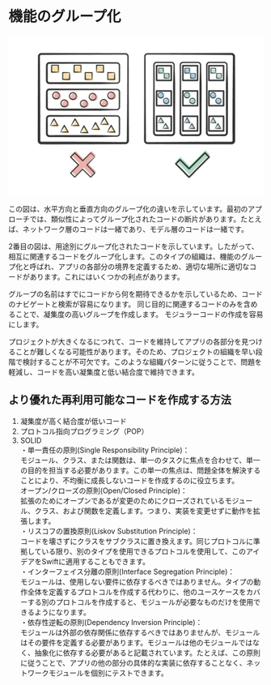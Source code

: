 # 機能のグループ化

![start](MarkdownImages/HGrouping_VS_VGrouping.png?cropResize=40,40)

この図は、水平方向と垂直方向のグループ化の違いを示しています。最初のアプローチでは、類似性によってグループ化されたコードの断片があります。たとえば、ネットワーク層のコードは一緒であり、モデル層のコードは一緒です。

2番目の図は、用途別にグループ化されたコードを示しています。したがって、相互に関連するコードをグループ化します。このタイプの組織は、機能のグループ化と呼ばれ、アプリの各部分の境界を定義するため、適切な場所に適切なコードがあります。これにはいくつかの利点があります。

グループの名前はすでにコードから何を期待できるかを示しているため、コードのナビゲートと検索が容易になります。
同じ目的に関連するコードのみを含めることで、凝集度の高いグループを作成します。
モジュラーコードの作成を容易にします。  
  
プロジェクトが大きくなるにつれて、コードを維持してアプリの各部分を見つけることが難しくなる可能性があります。そのため、プロジェクトの組織を早い段階で検討することが不可欠です。このような組織パターンに従うことで、問題を軽減し、コードを高い凝集度と低い結合度で維持できます。

## より優れた再利用可能なコードを作成する方法

1. 凝集度が高く結合度が低いコード  
2. プロトコル指向プログラミング（POP）
3. SOLID   
・単一責任の原則(Single Responsibility Principle)：  
モジュール、クラス、または関数は、単一のタスクに焦点を合わせて、単一の目的を担当する必要があります。この単一の焦点は、問題全体を解決することにより、不均衡に成長しないコードを作成するのに役立ちます。  
オープン/クローズの原則(Open/Closed Principle)：  
拡張のためにオープンであるが変更のためにクローズされているモジュール、クラス、および関数を定義します。つまり、実装を変更せずに動作を拡張します。  
・リスコフの置換原則(Liskov Substitution Principle)：  
コードを壊さずにクラスをサブクラスに置き換えます。同じプロトコルに準拠している限り、別のタイプを使用できるプロトコルを使用して、このアイデアをSwiftに適用することもできます。  
・インターフェイス分離の原則(Interface Segregation Principle)：  
モジュールは、使用しない要件に依存するべきではありません。タイプの動作全体を定義するプロトコルを作成する代わりに、他のユースケースをカバーする別のプロトコルを作成すると、モジュールが必要なものだけを使用できるようになります。  
・依存性逆転の原則(Dependency Inversion Principle)：  
モジュールは外部の依存関係に依存するべきではありませんが、モジュールはその要件を定義する必要があります。モジュールは他のモジュールではなく、抽象化に依存する必要があると記載されています。たとえば、この原則に従うことで、アプリの他の部分の具体的な実装に依存することなく、ネットワークモジュールを個別にテストできます。

